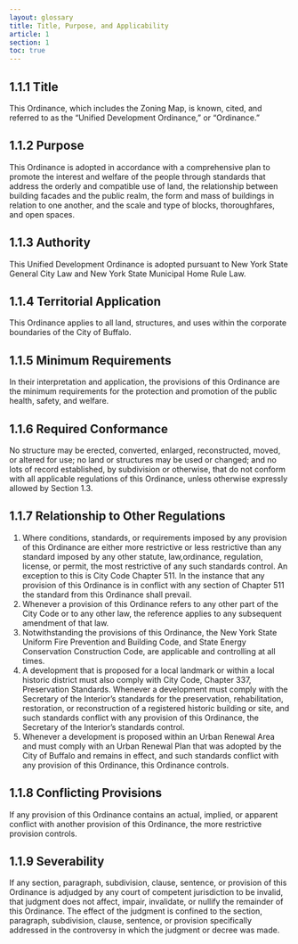 ```yaml
---
layout: glossary
title: Title, Purpose, and Applicability
article: 1
section: 1
toc: true
---
```


## 1.1.1 Title

This Ordinance, which includes the Zoning Map, is known, cited, and referred to as the “Unified Development Ordinance,” or “Ordinance.”

## 1.1.2 Purpose

This Ordinance is adopted in accordance with a comprehensive plan to promote the interest
and welfare of the people through standards that address the orderly and compatible use of land, the relationship between building facades and the public realm, the form and mass of buildings in relation
to one another, and the scale and type of blocks, thoroughfares, and open spaces.

## 1.1.3 Authority

This Unified Development Ordinance is adopted pursuant to New York State General City Law and New York State Municipal Home Rule Law.

## 1.1.4 Territorial Application

This Ordinance applies to all land, structures, and uses within the corporate boundaries of the City of Buffalo.

## 1.1.5 Minimum Requirements

In their interpretation and application, the provisions of this Ordinance are the minimum requirements for the protection and promotion of the public health, safety, and welfare.

## 1.1.6 Required Conformance

No structure may be erected, converted, enlarged, reconstructed, moved, or altered for use; no land or structures may be used or changed; and no lots of record established, by subdivision or otherwise, that do not conform with all applicable regulations of this Ordinance, unless otherwise expressly allowed by Section 1.3.

## 1.1.7 Relationship to Other Regulations

1. Where conditions, standards, or requirements imposed by any provision of this Ordinance are either more restrictive or less restrictive than any standard imposed by any other statute, law,ordinance, regulation, license, or permit, the most restrictive of any such standards control. An exception to this is City Code Chapter 511. In the instance that any provision of this Ordinance is in conflict with any section of Chapter 511 the standard from this Ordinance shall prevail.
2. Whenever a provision of this Ordinance refers to any other part of the City Code or to any other law, the reference applies to any subsequent amendment of that law.
3. Notwithstanding the provisions of this Ordinance, the New York State Uniform Fire Prevention and Building Code, and State Energy Conservation Construction Code, are applicable and controlling at all times.
4. A development that is proposed for a local landmark or within a local historic district must also comply with City Code, Chapter 337, Preservation Standards. Whenever a development must comply with the Secretary of the Interior’s standards for the preservation, rehabilitation, restoration, or reconstruction of a registered historic building or site, and such standards conflict with any provision of this Ordinance, the Secretary of the Interior’s standards control.
5. Whenever a development is proposed within an Urban Renewal Area and must comply with an Urban Renewal Plan that was adopted by the City of Buffalo and remains in effect, and such standards conflict with any provision of this Ordinance, this Ordinance controls.

## 1.1.8 Conflicting Provisions

If any provision of this Ordinance contains an actual, implied, or apparent conflict with another provision of this Ordinance, the more restrictive provision controls.

## 1.1.9 Severability

If any section, paragraph, subdivision, clause, sentence, or provision of this Ordinance is adjudged by any court of competent jurisdiction to be invalid, that judgment does not affect, impair, invalidate, or nullify the remainder of this Ordinance. The effect of the judgment is confined to the section, paragraph, subdivision, clause, sentence, or provision specifically addressed in the controversy in which the judgment or decree was made.
